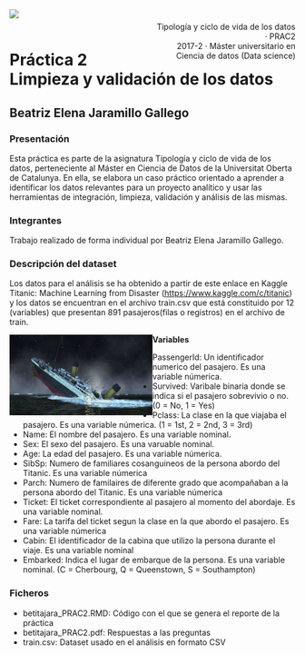 <div style="width: 100%; clear: both;">
<div style="float: left; width: 50%;">
<img src="http://www.uoc.edu/portal/_resources/common/imatges/marca_UOC/UOC_Masterbrand.jpg", align="left">
</div>
<div style="float: right; width: 50%;">
<p style="margin: 0; padding-top: 22px; text-align:right;">Tipología y ciclo de vida de los datos · PRAC2</p>
<p style="margin: 0; text-align:right;">2017-2 · Máster universitario en Ciencia de datos (Data science)</p>
</div>
</div>
<div style="width:100%;">&nbsp;</div>

# Práctica 2 Limpieza y validación de los datos
## Beatriz Elena Jaramillo Gallego

### Presentación

Esta práctica es parte de la asignatura Tipología y ciclo de vida de los datos, perteneciente al Máster en Ciencia de Datos de la Universitat Oberta de Catalunya. En ella, se elabora un caso práctico orientado a aprender a identificar los datos relevantes para un proyecto analítico y usar las herramientas de integración, limpieza, validación y análisis de las mismas.

### Integrantes
Trabajo realizado de forma individual por Beatriz Elena Jaramillo Gallego.

### Descripción del dataset
Los datos para el análisis se ha obtenido a partir de este enlace en Kaggle Titanic: Machine Learning from Disaster (https://www.kaggle.com/c/titanic) y los datos se encuentran en el archivo train.csv que está constituido por 12 (variables) que presentan 891 pasajeros(filas o registros) en el archivo de train.

<div style="width: 100%; clear: both;">
<div style="float: left; width: 50%;">
<img src=https://github.com/betitajara/Practica2/blob/master/titanic.jpg", align="center">
</div>
                                                                                         
__Variables__
* PassengerId: Un identificador numerico del pasajero. Es una variable númerica.
* Survived: Varibale binaria donde se indica si el pasajero sobrevivio o no. (0 = No, 1 = Yes)
* Pclass: La clase en la que viajaba el pasajero. Es una variable númerica. (1 = 1st, 2 = 2nd, 3 = 3rd)
* Name: El nombre del pasajero. Es una variable nominal.
* Sex: El sexo del pasajero. Es una varuable nominal.
* Age: La edad del pasajero. Es una variable númerica.
* SibSp: Numero de familiares cosanguineos de la persona abordo del Titanic. Es una variable númerica
* Parch: Numero de familaires de diferente grado que acompañaban a la persona abordo del Titanic. Es
una variable númerica
* Ticket: El ticket correspondiente al pasajero al momento del abordaje. Es una variable nominal.
* Fare: La tarifa del ticket segun la clase en la que abordo el pasajero. Es una variable númerica
* Cabin: El identificador de la cabina que utilizo la persona durante el viaje. Es una variable nominal
* Embarked: Indica el lugar de embarque de la persona. Es una variable nominal. (C = Cherbourg, Q =
Queenstown, S = Southampton)

### Ficheros

- betitajara_PRAC2.RMD: Código con el que se genera el reporte de la práctica
- betitajara_PRAC2.pdf: Respuestas a las preguntas
- train.csv: Dataset usado en el análisis en formato CSV
